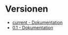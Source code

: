 # Versionen

* [current - Dokumentation](../../../current/de/)
* [0.1 - Dokumentation](../../../0.1/de/)

